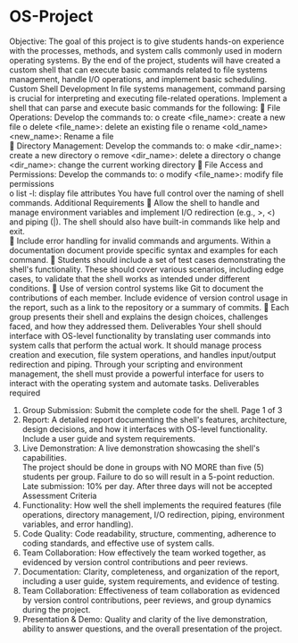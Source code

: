 # OS-Project
Objective: The goal of this project is to give students hands-on experience with the processes, methods, 
and system calls commonly used in modern operating systems. By the end of the project, students will 
have created a custom shell that can execute basic commands related to file systems management, 
handle I/O operations, and implement basic scheduling. 
Custom Shell Development 
In file systems management, command parsing is crucial for interpreting and executing file-related 
operations. Implement a shell that can parse and execute basic commands for the following: 
 File Operations: Develop the commands to: 
o create <file_name>: create a new file 
o delete <file_name>: delete an existing file 
o rename <old_name> <new_name>: Rename a file  
 Directory Management: Develop the commands to: 
o make <dir_name>: create a new directory 
o remove <dir_name>: delete a directory 
o change <dir_name>: change the current working directory 
 File Access and Permissions: Develop the commands to: 
o modify <permissions> <file_name>: modify file permissions  
o list -l: display file attributes 
You have full control over the naming of shell commands. 
Additional Requirements 
 Allow the shell to handle and manage environment variables and implement I/O redirection 
(e.g., >, <) and piping (|). The shell should also have built-in commands like help and exit.  
 Include error handling for invalid commands and arguments. Within a documentation document 
provide specific syntax and examples for each command. 
 Students should include a set of test cases demonstrating the shell's functionality. These should 
cover various scenarios, including edge cases, to validate that the shell works as intended under 
different conditions. 
 Use of version control systems like Git to document the contributions of each member. Include 
evidence of version control usage in the report, such as a link to the repository or a summary of 
commits. 
 Each group presents their shell and explains the design choices, challenges faced, and how they 
addressed them. 
Deliverables 
Your shell should interface with OS-level functionality by translating user commands into system calls 
that perform the actual work. It should manage process creation and execution, file system operations, 
and handles input/output redirection and piping. Through your scripting and environment management, 
the shell must provide a powerful interface for users to interact with the operating system and 
automate tasks. Deliverables required 
1. Group Submission: Submit the complete code for the shell. 
Page 1 of 3 
2. Report: A detailed report documenting the shell's features, architecture, design decisions, and 
how it interfaces with OS-level functionality. Include a user guide and system requirements. 
3. Live Demonstration: A live demonstration showcasing the shell's capabilities.  
The project should be done in groups with NO MORE than five (5) students per group. Failure to do so 
will result in a 5-point reduction. Late submission: 10% per day. After three days will not be accepted 
Assessment Criteria 
1. Functionality: How well the shell implements the required features (file operations, directory 
management, I/O redirection, piping, environment variables, and error handling). 
2. Code Quality: Code readability, structure, commenting, adherence to coding standards, and 
effective use of system calls. 
3. Team Collaboration: How effectively the team worked together, as evidenced by version control 
contributions and peer reviews. 
4. Documentation: Clarity, completeness, and organization of the report, including a user guide, 
system requirements, and evidence of testing.  
5. Team Collaboration: Effectiveness of team collaboration as evidenced by version control 
contributions, peer reviews, and group dynamics during the project. 
6. Presentation & Demo: Quality and clarity of the live demonstration, ability to answer questions, and 
the overall presentation of the project.
